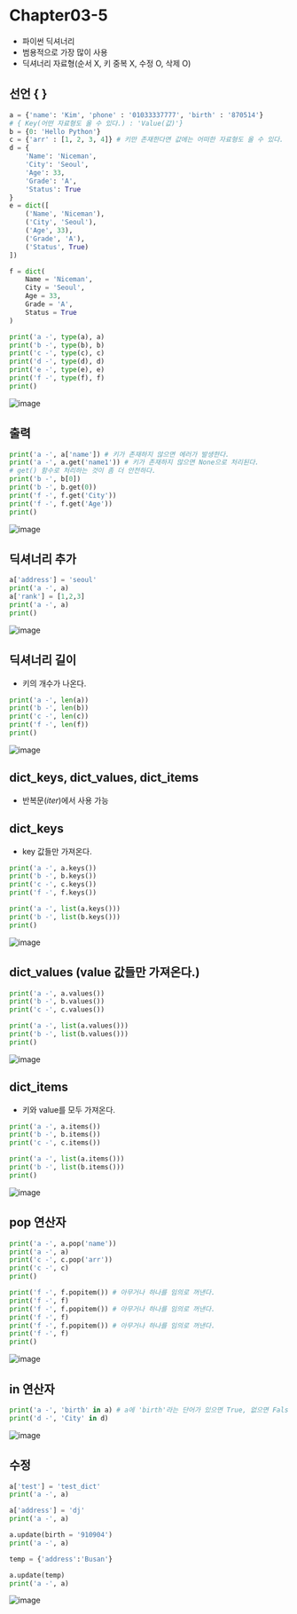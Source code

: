 # Chapter03-5

- 파이썬 딕셔너리
- 범용적으로 가장 많이 사용
- 딕셔너리 자료형(순서 X, 키 중복 X, 수정 O, 삭제 O)

## 선언 { }

```python
a = {'name': 'Kim', 'phone' : '01033337777', 'birth' : '870514'} 
# { Key(어떤 자료형도 올 수 있다.) : 'Value(값)'}
b = {0: 'Hello Python'}
c = {'arr' : [1, 2, 3, 4]} # 키만 존재한다면 값에는 어떠한 자료형도 올 수 있다.
d = {
    'Name': 'Niceman',
    'City': 'Seoul',
    'Age': 33,
    'Grade': 'A',
    'Status': True
}
e = dict([
    ('Name', 'Niceman'),
    ('City', 'Seoul'),
    ('Age', 33),
    ('Grade', 'A'),
    ('Status', True)
])

f = dict(
    Name = 'Niceman',
    City = 'Seoul',
    Age = 33,
    Grade = 'A',
    Status = True
)

print('a -', type(a), a)
print('b -', type(b), b)
print('c -', type(c), c)
print('d -', type(d), d)
print('e -', type(e), e)
print('f -', type(f), f)
print()
```

![image](https://user-images.githubusercontent.com/121333241/214572761-ab1c139e-7d0e-45fa-97f3-b36e50b8af58.png)

## 출력

```python
print('a -', a['name']) # 키가 존재하지 않으면 에러가 발생한다. 
print('a -', a.get('name1')) # 키가 존재하지 않으면 None으로 처리된다.
# get() 함수로 처리하는 것이 좀 더 안전하다.
print('b -', b[0])       
print('b -', b.get(0))
print('f -', f.get('City'))  
print('f -', f.get('Age')) 
print()
```

![image](https://user-images.githubusercontent.com/121333241/214572858-51eddc33-26b2-4da1-a3e1-652d2a23c269.png)

## 딕셔너리 추가

```python
a['address'] = 'seoul'
print('a -', a)
a['rank'] = [1,2,3]
print('a -', a)
print()
```

![image](https://user-images.githubusercontent.com/121333241/214572927-9aca12fd-da0f-4ca2-88d2-bb9e4452eca2.png)

## 딕셔너리 길이 
- 키의 개수가 나온다.

```python
print('a -', len(a))
print('b -', len(b))
print('c -', len(c))
print('f -', len(f))     
print()
```

![image](https://user-images.githubusercontent.com/121333241/214573036-8751d6d6-aa00-4ad8-ba82-d95f6e697b6e.png)

## dict_keys, dict_values, dict_items 

- 반복문(_iter_)에서 사용 가능

## dict_keys 
- key 값들만 가져온다.

```python
print('a -', a.keys())            
print('b -', b.keys())
print('c -', c.keys())
print('f -', f.keys())    

print('a -', list(a.keys()))            
print('b -', list(b.keys()))
print()
```

![image](https://user-images.githubusercontent.com/121333241/214573107-c5bf4978-2c63-47eb-8ae3-2f476d0e4c2e.png)

## dict_values (value 값들만 가져온다.)

```python
print('a -', a.values())            
print('b -', b.values())
print('c -', c.values())

print('a -', list(a.values()))            
print('b -', list(b.values()))
print()
```

![image](https://user-images.githubusercontent.com/121333241/214573173-d46f0275-552b-4789-ba1c-50c07f3a72aa.png)

## dict_items 
- 키와 value를 모두 가져온다.

```python
print('a -', a.items())            
print('b -', b.items())
print('c -', c.items())

print('a -', list(a.items()))            
print('b -', list(b.items()))
print()
```

![image](https://user-images.githubusercontent.com/121333241/214573481-d9911d7e-b4d2-42db-aa69-9b66a01c08e1.png)

## pop 연산자

```python
print('a -', a.pop('name'))
print('a -', a)
print('c -', c.pop('arr'))
print('c -', c)
print()

print('f -', f.popitem()) # 아무거나 하나를 임의로 꺼낸다.
print('f -', f)
print('f -', f.popitem()) # 아무거나 하나를 임의로 꺼낸다.
print('f -', f)
print('f -', f.popitem()) # 아무거나 하나를 임의로 꺼낸다.
print('f -', f)
print()
```

![image](https://user-images.githubusercontent.com/121333241/214573605-5af58f72-7996-45ad-9da8-1d2f8a05e616.png)

## in 연산자 

```python
print('a -', 'birth' in a) # a에 'birth'라는 단어가 있으면 True, 없으면 False
print('d -', 'City' in d)
```

![image](https://user-images.githubusercontent.com/121333241/214573690-c296db9a-e6df-47fc-8aae-c6cc8c1a95b4.png)

## 수정

```python
a['test'] = 'test_dict'
print('a -', a)

a['address'] = 'dj'
print('a -', a)

a.update(birth = '910904')
print('a -', a)

temp = {'address':'Busan'}

a.update(temp)
print('a -', a)
```

![image](https://user-images.githubusercontent.com/121333241/214573761-0ebe5545-d7e1-4c65-b442-dcddddb4983a.png)
